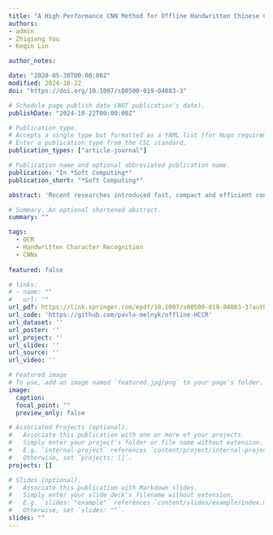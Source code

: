 ```yaml
---
title: "A High-Performance CNN Method for Offline Handwritten Chinese Character Recognition and Visualization"
authors:
- admin
- Zhiqiang You
- Keqin Lin

author_notes:

date: "2020-05-30T00:00:00Z"
modified: 2024-10-22
doi: "https://doi.org/10.1007/s00500-019-04083-3"

# Schedule page publish date (NOT publication's date).
publishDate: "2024-10-22T00:00:00Z"

# Publication type.
# Accepts a single type but formatted as a YAML list (for Hugo requirements).
# Enter a publication type from the CSL standard.
publication_types: ["article-journal"]

# Publication name and optional abbreviated publication name.
publication: "In *Soft Computing*"
publication_short: "*Soft Computing*"

abstract: 'Recent researches introduced fast, compact and efficient convolutional neural networks (CNNs) for offline handwritten Chinese character recognition (HCCR). However, many of them did not address the problem of network interpretability. We propose a new architecture of a deep CNN with high recognition performance which is capable of learning deep features for visualization. A special characteristic of our model is the bottleneck layers which enable us to retain its expressiveness while reducing the number of multiply-accumulate operations and the required storage. We introduce a modification of global weighted average pooling (GWAP) - global weighted output average pooling (GWOAP). This paper demonstrates how they allow us to calculate class activation maps (CAMs) in order to indicate the most relevant input character image regions used by our CNN to identify a certain class. Evaluating on the ICDAR-2013 offline HCCR competition dataset, we show that our model enables a relative 0.83% error reduction while having 49% fewer parameters and the same computational cost compared to the current state-of-the-art single-network method trained only on handwritten data. Our solution outperforms even recent residual learning approaches.'

# Summary. An optional shortened abstract.
summary: ""

tags:
  - OCR 
  - Handwritten Character Recognition
  - CNNs
  
featured: false

# links:
# - name: ""
#   url: ""
url_pdf: https://link.springer.com/epdf/10.1007/s00500-019-04083-3?author_access_token=T-sw5xcr57JE5_pjR_0Vrfe4RwlQNchNByi7wbcMAY41mDQ1UaWmo8QPg956ZHdrtrmysrl25HcwHd_A88dKPwGVxqZNMX_11svHZz3nsyAJi6AsN1rom1xQCF-fjGaVhL2dyzXTk3AXOjmqDvg2pg%3D%3D
url_code: 'https://github.com/pavlo-melnyk/offline-HCCR'
url_dataset: ''
url_poster: ''
url_project: ''
url_slides: ''
url_source: ''
url_video: ''

# Featured image
# To use, add an image named `featured.jpg/png` to your page's folder. 
image:
  caption: 
  focal_point: ""
  preview_only: false

# Associated Projects (optional).
#   Associate this publication with one or more of your projects.
#   Simply enter your project's folder or file name without extension.
#   E.g. `internal-project` references `content/project/internal-project/index.md`.
#   Otherwise, set `projects: []`.
projects: []

# Slides (optional).
#   Associate this publication with Markdown slides.
#   Simply enter your slide deck's filename without extension.
#   E.g. `slides: "example"` references `content/slides/example/index.md`.
#   Otherwise, set `slides: ""`.
slides: ""
---
```


<span style="display:none;"> Recent researches introduced fast, compact and efficient convolutional neural networks (CNNs) for offline handwritten Chinese character recognition (HCCR). However, many of them did not address the problem of network interpretability. We propose a new architecture of a deep CNN with high recognition performance which is capable of learning deep features for visualization. A special characteristic of our model is the bottleneck layers which enable us to retain its expressiveness while reducing the number of multiply-accumulate operations and the required storage. We introduce a modification of global weighted average pooling (GWAP) - global weighted output average pooling (GWOAP). This paper demonstrates how they allow us to calculate class activation maps (CAMs) in order to indicate the most relevant input character image regions used by our CNN to identify a certain class. Evaluating on the ICDAR-2013 offline HCCR competition dataset, we show that our model enables a relative 0.83% error reduction while having 49% fewer parameters and the same computational cost compared to the current state-of-the-art single-network method trained only on handwritten data. Our solution outperforms even recent residual learning approaches. </span>